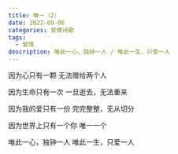 ```yaml
---
title: 唯一（2）
date: 2022-09-06
categories: 爱情诗歌
tags:
  - 爱情
description: 唯此一心，独钟一人 / 唯此一生，只爱一人
---
```


因为心只有一颗
无法赠给两个人

因为生命只有一次
一旦逝去，无法重来

因为我的爱只有一份
完完整整，无从切分

因为世界上只有一个你
唯一一个

唯此一心，独钟一人
唯此一生，只爱一人
